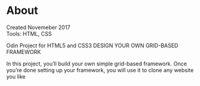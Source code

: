 # About
Created Novemeber 2017</br>
Tools: HTML, CSS

Odin Project for HTML5 and CSS3
DESIGN YOUR OWN GRID-BASED FRAMEWORK

In this project, you’ll build your own simple grid-based framework. Once you’re done setting up your framework, you will use it to clone any website you like

